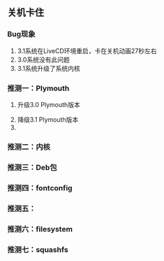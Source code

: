 ## 关机卡住
### Bug现象
1. 3.1系统在LiveCD环境重启，卡在关机动画27秒左右
2. 3.0系统没有此问题
3. 3.1系统升级了系统内核
### 推测一：Plymouth
1. 升级3.0 Plymouth版本
> 
2. 降级3.1 Plymouth版本
3. 
### 推测二：内核
### 推测三：Deb包
### 推测四：fontconfig
### 推测五：
### 推测六：filesystem
### 推测七：squashfs